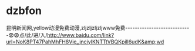 # dzbfon
昆明新闻网,yellow动漫免费动漫,zljzljzljzljwww免费----------------------------😨😨点/此/进/入/http://www.baidu.com/link?url=NoK8PT47PahMhFH8Vie_jnciyIKNTTtVBQKpill6udK&amp;wd
